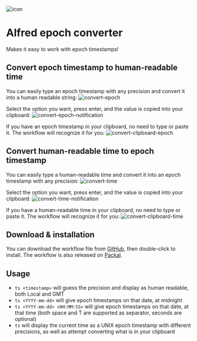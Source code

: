 ![icon](https://raw.githubusercontent.com/snooze92/alfred-epoch-converter/master/icon.png)

Alfred epoch converter
======================

Makes it easy to work with epoch timestamps!

Convert epoch timestamp to human-readable time
----------------------------------------------

You can easily type an epoch timestamp with any precision and convert it into a human readable string:
![convert-epoch](https://raw.githubusercontent.com/snooze92/alfred-epoch-converter/master/imgs/convert-epoch.gif)

Select the option you want, press enter, and the value is copied into your clipboard:
![convert-epoch-notification](https://raw.githubusercontent.com/snooze92/alfred-epoch-converter/master/imgs/convert-epoch-notification.gif)

If you have an epoch timestamp in your clipboard, no need to type or paste it. The workflow will recognize it for you:
![convert-clipboard-epoch](https://raw.githubusercontent.com/snooze92/alfred-epoch-converter/master/imgs/convert-clipboard-epoch.gif)


Convert human-readable time to epoch timestamp
----------------------------------------------

You can easily type a human-readable time and convert it into an epoch timestamp with any precision:
![convert-time](https://raw.githubusercontent.com/snooze92/alfred-epoch-converter/master/imgs/convert-time.gif)

Select the option you want, press enter, and the value is copied into your clipboard:
![convert-time-notification](https://raw.githubusercontent.com/snooze92/alfred-epoch-converter/master/imgs/convert-time-notification.gif)

If you have a human-readable time in your clipboard, no need to type or paste it. The workflow will recognize it for you:
![convert-clipboard-time](https://raw.githubusercontent.com/snooze92/alfred-epoch-converter/master/imgs/convert-clipboard-time.gif)


Download & installation
-----------------------

You can download the workflow file from [GitHub](https://github.com/snooze92/alfred-epoch-converter/releases/latest), then double-click to install.
The workflow is also released on [Packal](http://www.packal.org/workflow/epoch-converter-0).


Usage
-----

- `ts <timestamp>` will guess the precision and display as human readable, both Local and GMT
- `ts <YYYY-mm-dd>` will give epoch timestamps on that date, at midnight
- `ts <YYYY-mm-dd> <HH:MM:SS>` will give epoch timestamps on that date, at that time (both space and T are supported as separator, seconds are optional)
- `ts` will display the current time as a UNIX epoch timestamp with different precisions, as well as attempt converting what is in your clipboard
